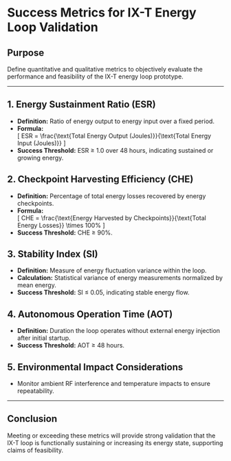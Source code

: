 # Success Metrics for IX-T Energy Loop Validation

## Purpose
Define quantitative and qualitative metrics to objectively evaluate the performance and feasibility of the IX-T energy loop prototype.

---

## 1. Energy Sustainment Ratio (ESR)
- **Definition:** Ratio of energy output to energy input over a fixed period.
- **Formula:**  
  \[
  ESR = \frac{\text{Total Energy Output (Joules)}}{\text{Total Energy Input (Joules)}}
  \]
- **Success Threshold:** ESR ≥ 1.0 over 48 hours, indicating sustained or growing energy.

## 2. Checkpoint Harvesting Efficiency (CHE)
- **Definition:** Percentage of total energy losses recovered by energy checkpoints.
- **Formula:**  
  \[
  CHE = \frac{\text{Energy Harvested by Checkpoints}}{\text{Total Energy Losses}} \times 100\%
  \]
- **Success Threshold:** CHE ≥ 90%.

## 3. Stability Index (SI)
- **Definition:** Measure of energy fluctuation variance within the loop.
- **Calculation:** Statistical variance of energy measurements normalized by mean energy.
- **Success Threshold:** SI ≤ 0.05, indicating stable energy flow.

## 4. Autonomous Operation Time (AOT)
- **Definition:** Duration the loop operates without external energy injection after initial startup.
- **Success Threshold:** AOT ≥ 48 hours.

## 5. Environmental Impact Considerations
- Monitor ambient RF interference and temperature impacts to ensure repeatability.

---

## Conclusion
Meeting or exceeding these metrics will provide strong validation that the IX-T loop is functionally sustaining or increasing its energy state, supporting claims of feasibility.

